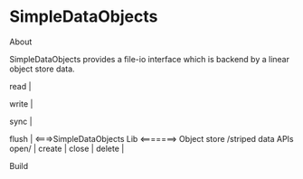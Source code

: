 SimpleDataObjects
=================


About

SimpleDataObjects provides a file-io interface which is backend by a
linear object store data.

read           |

write          |

sync           | 

flush          |             <===>SimpleDataObjects Lib <=======> Object store /striped data APIs
open/          |
create         |
close          |
delete         |





Build 



